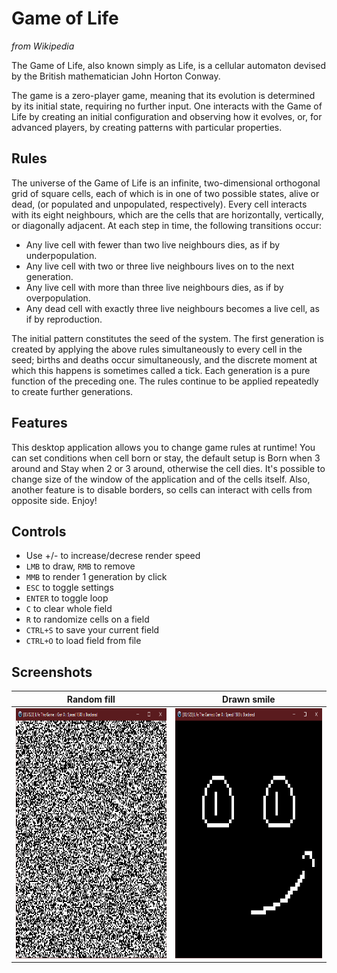 # Game of Life

*from Wikipedia*

The Game of Life, also known simply as Life, is a cellular automaton devised by the British mathematician John Horton Conway.

The game is a zero-player game, meaning that its evolution is determined by its initial state, requiring no further input. One interacts with the Game of Life by creating an initial configuration and observing how it evolves, or, for advanced players, by creating patterns with particular properties.

## Rules

The universe of the Game of Life is an infinite, two-dimensional orthogonal grid of square cells, each of which is in one of two possible states, alive or dead, (or populated and unpopulated, respectively). Every cell interacts with its eight neighbours, which are the cells that are horizontally, vertically, or diagonally adjacent. At each step in time, the following transitions occur:

* Any live cell with fewer than two live neighbours dies, as if by underpopulation.
* Any live cell with two or three live neighbours lives on to the next generation.
* Any live cell with more than three live neighbours dies, as if by overpopulation.
* Any dead cell with exactly three live neighbours becomes a live cell, as if by reproduction.

The initial pattern constitutes the seed of the system. The first generation is created by applying the above rules simultaneously to every cell in the seed; births and deaths occur simultaneously, and the discrete moment at which this happens is sometimes called a tick. Each generation is a pure function of the preceding one. The rules continue to be applied repeatedly to create further generations.

## Features

This desktop application allows you to change game rules at runtime! You can set conditions when cell born or stay, the default setup is Born when 3 around and Stay when 2 or 3 around, otherwise the cell dies. It's possible to change size of the window of the application and of the cells itself. Also, another feature is to disable borders, so cells can interact with cells from opposite side. Enjoy!

## Controls

- Use +/- to increase/decrese render speed
- `LMB` to draw, `RMB` to remove
- `MMB` to render 1 generation by click
- `ESC` to toggle settings
- `ENTER` to toggle loop
- `C` to clear whole field
- `R` to randomize cells on a field
- `CTRL+S` to save your current field
- `CTRL+O` to load field from file

## Screenshots

| Random fill                                        | Drawn smile                                        |
|----------------------------------------------------|----------------------------------------------------|
| <img width="400" height="400" src="pics/gol2.png"> | <img width="400" height="400" src="pics/gol1.png"> |
